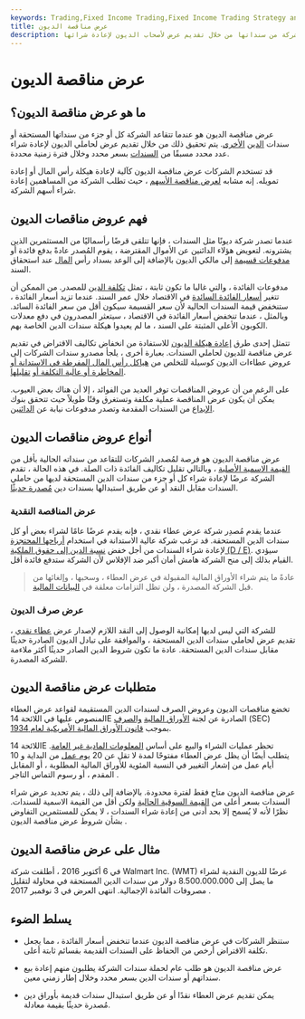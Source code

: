 ```yaml
---
keywords: Trading,Fixed Income Trading,Fixed Income Trading Strategy and Education,Strategy and Education
title: عرض مناقصة الديون
description: عرض مناقصة الديون هو عندما تتقاعد الشركة من سنداتها من خلال تقديم عرض لأصحاب الديون لإعادة شرائها.
---
```


# عرض مناقصة الديون
## ما هو عرض مناقصة الديون؟

عرض مناقصة الديون هو عندما تتقاعد الشركة كل أو جزء من سنداتها المستحقة أو سندات [الدين](/debtsecurity) [الأخرى](/debtsecurity). يتم تحقيق ذلك من خلال تقديم عرض لحاملي الديون لإعادة شراء عدد محدد مسبقًا من [السندات](/bond) بسعر محدد وخلال فترة زمنية محددة.

قد تستخدم الشركات عرض مناقصة الديون كآلية لإعادة هيكلة رأس المال أو إعادة تمويله. إنه مشابه [لعرض مناقصة الأسهم](/tenderoffer) ، حيث تطلب الشركة من المساهمين إعادة شراء أسهم الشركة.

## فهم عروض مناقصات الديون

عندما تصدر شركة ديونًا مثل السندات ، فإنها تتلقى قرضًا رأسماليًا من المستثمرين الذين يشترونه. لتعويض هؤلاء الدائنين عن الأموال المقترضة ، يقوم المُصدر عادةً بدفع فائدة أو [مدفوعات قسيمة](/coupon) إلى مالكي الديون بالإضافة إلى الوعد بسداد رأس [المال](/principal) عند استحقاق السند.

مدفوعات الفائدة ، والتي غالبا ما تكون ثابتة ، تمثل [تكلفة الدين](/costofdebt) للمصدر. من الممكن أن تتغير [أسعار الفائدة السائدة](/interestrate) في الاقتصاد خلال عمر السند. عندما تزيد أسعار الفائدة ، ستنخفض قيمة السندات الحالية لأن سعر القسيمة سيكون أقل من سعر الفائدة السائد. وبالمثل ، عندما تنخفض أسعار الفائدة في الاقتصاد ، سيتعثر المصدرون في دفع معدلات الكوبون الأعلى المثبتة على السند ، ما لم يعيدوا هيكلة سندات الدين الخاصة بهم.

تتمثل إحدى طرق [إعادة هيكلة الديون](/debtrestructuring) للاستفادة من انخفاض تكاليف الاقتراض في تقديم عرض مناقصة للديون لحاملي السندات. بعبارة أخرى ، يلجأ مصدرو سندات الشركات إلى عروض عطاءات الديون كوسيلة للتخلص من [هياكل رأس المال المفرطة في الاستدانة أو المخاطرة أو عالية التكلفة أو](/capitalstructure) [تقليلها](/capitalstructure).

على الرغم من أن عروض المناقصات توفر العديد من الفوائد ، إلا أن هناك بعض العيوب. يمكن أن يكون عرض المناقصة عملية مكلفة وتستغرق وقتًا طويلاً حيث تتحقق بنوك [الإيداع](/depository) من السندات المقدمة وتصدر مدفوعات نيابة عن [الدائنين](/creditor).

## أنواع عروض مناقصات الديون

عرض مناقصة الديون هو فرصة لمُصدر الشركات للتقاعد من سنداته الحالية بأقل من [القيمة الاسمية الأصلية](/facevalue) ، وبالتالي تقليل تكاليف الفائدة ذات الصلة. في هذه الحالة ، تقدم الشركة عرضًا لإعادة شراء كل أو جزء من سندات الدين المستحقة لديها من حاملي السندات مقابل النقد أو عن طريق استبدالها بسندات دين [مُصدرة حديثًا](/issue).

### عرض المناقصة النقدية

عندما يقدم مُصدِر شركة عرض عطاء نقدي ، فإنه يقدم عرضًا عامًا لشراء بعض أو كل سندات الدين المستحقة. قد ترغب شركة عالية الاستدانة في استخدام [أرباحها المحتجزة](/retainedearnings) لإعادة شراء السندات من أجل خفض [نسبة الدين إلى حقوق الملكية (D / E)](/debtequityratio). سيؤدي القيام بذلك إلى منح الشركة هامش أمان أكبر ضد الإفلاس لأن الشركة ستدفع فائدة أقل.

> عادةً ما يتم شراء الأوراق المالية المقبولة في عرض العطاء ، وسحبها ، وإلغائها من قبل الشركة المصدرة ، ولن تظل التزامات معلقة في [البيانات المالية](/financial-statements).

>

### عرض صرف الديون

للشركة التي ليس لديها إمكانية الوصول إلى النقد اللازم لإصدار عرض [عطاء نقدي](/tender) ، تقديم عرض لحاملي سندات الدين المستحقة ، والموافقة على تبادل الديون الصادرة حديثًا مقابل سندات الدين المستحقة. عادة ما تكون شروط الدين الصادر حديثًا أكثر ملاءمة للشركة المصدرة.

## متطلبات عرض مناقصة الديون

تخضع مناقصات الديون وعروض الصرف لسندات الدين المستقيمة لقواعد عرض العطاء المنصوص عليها في اللائحة 14E الصادرة عن لجنة [الأوراق المالية](/sec) [والصرف](/sec) (SEC) بموجب [قانون الأوراق المالية الأمريكية لعام 1934](/seact1934).

اللائحة 14E تحظر عمليات الشراء والبيع على أساس [المعلومات المادية غير العامة](/materialinsiderinformation). يتطلب أيضًا أن يظل عرض العطاء مفتوحًا لمدة لا تقل عن 20 [يوم عمل](/business-day) من البداية و 10 أيام عمل من إشعار التغيير في النسبة المئوية للأوراق المالية المطلوبة ، أو المقابل المقدم ، أو رسوم التماس التاجر .

عرض مناقصة الديون متاح فقط لفترة محدودة. بالإضافة إلى ذلك ، يتم تحديد عرض شراء السندات بسعر أعلى من [القيمة السوقية الحالية](/marketvalue) ولكن أقل من القيمة الاسمية للسندات. نظرًا لأنه لا يُسمح إلا بحد أدنى من إعادة شراء السندات ، لا يمكن للمستثمرين التفاوض بشأن شروط عرض مناقصة الديون .

## مثال على عرض مناقصة الديون

في 6 أكتوبر 2016 ، أطلقت شركة Walmart Inc. (WMT) عرضًا للديون النقدية لشراء ما يصل إلى 8.500.000.000 دولار من سندات الدين المستحقة في محاولة لتقليل مصروفات الفائدة الإجمالية. انتهى العرض في 3 نوفمبر 2017 .

## يسلط الضوء

- ستنظر الشركات في عرض مناقصة الديون عندما تنخفض أسعار الفائدة ، مما يجعل تكلفة الاقتراض أرخص من الحفاظ على السندات القديمة بقسائم ثابتة أعلى.

- عرض مناقصة الديون هو طلب عام لحملة سندات الشركة يطلبون منهم إعادة بيع سنداتهم أو سندات الدين بسعر محدد وخلال إطار زمني معين.

- يمكن تقديم عرض العطاء نقدًا أو عن طريق استبدال سندات قديمة بأوراق دين مُصدرة حديثًا بقيمة معادلة.

